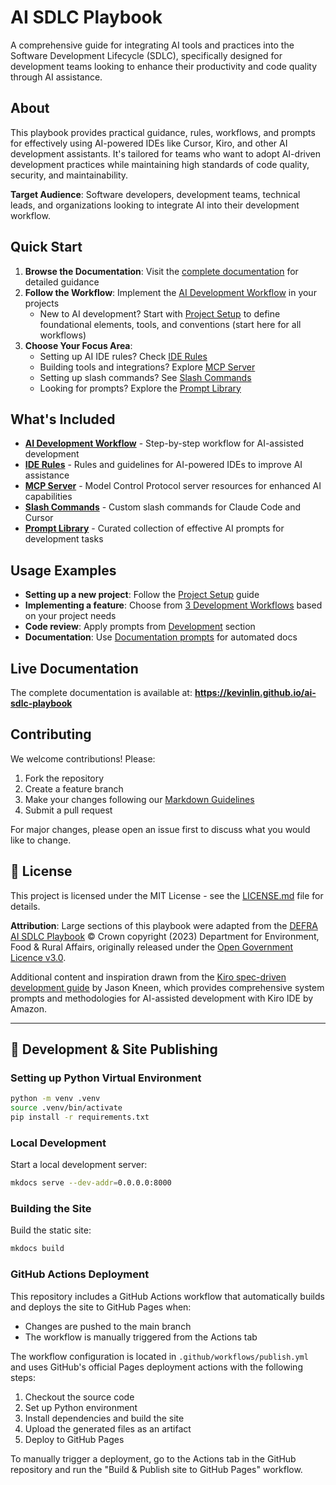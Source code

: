 # AI SDLC Playbook

A comprehensive guide for integrating AI tools and practices into the Software Development Lifecycle (SDLC), specifically designed for development teams looking to enhance their productivity and code quality through AI assistance.

## About

This playbook provides practical guidance, rules, workflows, and prompts for effectively using AI-powered IDEs like Cursor, Kiro, and other AI development assistants. It's tailored for teams who want to adopt AI-driven development practices while maintaining high standards of code quality, security, and maintainability.

**Target Audience**: Software developers, development teams, technical leads, and organizations looking to integrate AI into their development workflow.

## Quick Start

1. **Browse the Documentation**: Visit the [complete documentation](docs/README.md) for detailed guidance
2. **Follow the Workflow**: Implement the [AI Development Workflow](docs/workflow/README.md) in your projects
   - New to AI development? Start with [Project Setup](project-setup.md) to define foundational elements, tools, and conventions (start here for all workflows)
3. **Choose Your Focus Area**:
   - Setting up AI IDE rules? Check [IDE Rules](docs/ide-rules/README.md)
   - Building tools and integrations? Explore [MCP Server](docs/mcp-server/README.md)
   - Setting up slash commands? See [Slash Commands](docs/slash-command/README.md)
   - Looking for prompts? Explore the [Prompt Library](docs/prompt-library/README.md)

## What's Included

- **[AI Development Workflow](docs/workflow/README.md)** - Step-by-step workflow for AI-assisted development
- **[IDE Rules](docs/ide-rules/README.md)** - Rules and guidelines for AI-powered IDEs to improve AI assistance
- **[MCP Server](docs/mcp-server/README.md)** - Model Control Protocol server resources for enhanced AI capabilities
- **[Slash Commands](docs/slash-command/README.md)** - Custom slash commands for Claude Code and Cursor
- **[Prompt Library](docs/prompt-library/README.md)** - Curated collection of effective AI prompts for development tasks

## Usage Examples

- **Setting up a new project**: Follow the [Project Setup](docs/workflow/project-setup.md) guide
- **Implementing a feature**: Choose from [3 Development Workflows](docs/workflow/README.md#choose-your-development-workflow) based on your project needs
- **Code review**: Apply prompts from [Development](docs/prompt-library/README.md#development) section
- **Documentation**: Use [Documentation prompts](docs/prompt-library/README.md#documentation) for automated docs

## Live Documentation

The complete documentation is available at: **https://kevinlin.github.io/ai-sdlc-playbook**

## Contributing

We welcome contributions! Please:

1. Fork the repository
2. Create a feature branch
3. Make your changes following our [Markdown Guidelines](docs/ide-rules/languages/markdown.md)
4. Submit a pull request

For major changes, please open an issue first to discuss what you would like to change.

## 📄 License

This project is licensed under the MIT License - see the [LICENSE.md](LICENSE.md) file for details.

**Attribution**: Large sections of this playbook were adapted from the [DEFRA AI SDLC Playbook](https://github.com/DEFRA/defra-ai-sdlc) © Crown copyright (2023) Department for Environment, Food & Rural Affairs, originally released under the [Open Government Licence v3.0](http://www.nationalarchives.gov.uk/doc/open-government-licence/version/3/).

Additional content and inspiration drawn from the [Kiro spec-driven development guide](https://github.com/jasonkneen/kiro) by Jason Kneen, which provides comprehensive system prompts and methodologies for AI-assisted development with Kiro IDE by Amazon.

---

## 🔧 Development & Site Publishing

### Setting up Python Virtual Environment

```bash
python -m venv .venv
source .venv/bin/activate
pip install -r requirements.txt
```

### Local Development

Start a local development server:

```bash
mkdocs serve --dev-addr=0.0.0.0:8000
```

### Building the Site

Build the static site:

```bash
mkdocs build
```

### GitHub Actions Deployment

This repository includes a GitHub Actions workflow that automatically builds and deploys the site to GitHub Pages when:

- Changes are pushed to the main branch
- The workflow is manually triggered from the Actions tab

The workflow configuration is located in `.github/workflows/publish.yml` and uses GitHub's official Pages deployment actions with the following steps:

1. Checkout the source code
2. Set up Python environment
3. Install dependencies and build the site
4. Upload the generated files as an artifact
5. Deploy to GitHub Pages

To manually trigger a deployment, go to the Actions tab in the GitHub repository and run the "Build & Publish site to GitHub Pages" workflow.